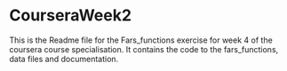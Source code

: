 # CourseraWeek2
This is the Readme file for the Fars_functions exercise for week 4 of the coursera course specialisation. It contains the code to the fars_functions, data files and documentation.
